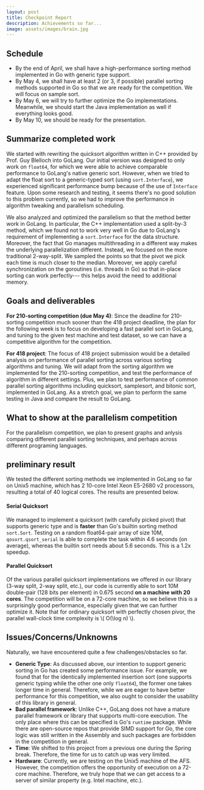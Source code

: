 ```yaml
---
layout: post
title: Checkpoint Report
description: Achievements so far...
image: assets/images/brain.jpg
---
```


## Schedule

  - By the end of April, we shall have a high-performance sorting method implemented in Go with generic type support.
  - By May 4, we shall have at least 2 (or 3, if possible) parallel sorting methods supported in Go so that we are ready for the competition. We will focus on sample sort.
  - By May 6, we will try to further optimize the Go implementations. Meanwhile, we should start the Java implementation as well if everything looks good.
  - By May 10, we should be ready for the presentation.
 

## Summarize completed work

We started with rewriting the quicksort algorithm written in C++ provided by Prof. Guy Blelloch into GoLang. Our initial version was designed to only work on ``float64``, for which we were able to achieve comparable performance to GoLang's native generic sort. However, when we tried to adapt the float sort to a generic-typed sort (using ``sort.Interface``), we experienced significant performance bump because of the use of ``Interface`` feature. Upon some research and testing, it seems there's no good solution to this problem currently, so we had to improve the performance in algorithm tweaking and parallelism scheduling.

We also analyzed and optimized the parallelism so that the method better work in GoLang. In particular, the C++ implementation used a split-by-3 method, which we found not to work very well in Go due to GoLang's requirement of implementing a ``sort.Interface`` for the data structure. Moreover, the fact that Go manages multithreading in a different way makes the underlying parallelization different. Instead, we focused on the more traditional 2-way-split. We sampled the points so that the pivot we pick each time is much closer to the median. Moreover, we apply careful synchronization on the goroutines (i.e. threads in Go) so that in-place sorting can work perfectly--- this helps avoid the need to additional memory.

## Goals and deliverables
__For 210-sorting competition (due May 4)__: Since the deadline for 210-sorting competition much sooner than the 418 project deadline, the plan for the following week is to focus on developing a fast parallel sort in GoLang, and tuning to the given test machine and test dataset, so we can have a competitive algorithm for the competition.

__For 418 project__: The focus of 418 project submission would be a detailed analysis on performance of parallel sorting across various sorting algorithms and tuning. We will adapt from the sorting algorithm we implemented for the 210-sorting competition, and test the performance of algorithm in different settings. Plus, we plan to test performance of common parallel sorting algorithms including quicksort, samplesort, and bitonic sort, implemented in GoLang. As a stretch goal, we plan to perform the same testing in Java and compare the result to GoLang.


## What to show at the parallelism competition
For the parallelism competition, we plan to present graphs and anlysis comparing different parallel sorting techniques, and perhaps across different programing languages.


## preliminary result
We tested the different sorting methods we implemented in GoLang so far on Unix5 machine, which has 2 10-core Intel Xeon E5-2680 v2 processors, resulting a total of 40 logical cores. The results are presented below.

#### Serial Quicksort

We managed to implement a quicksort (with carefully picked pivot) that supports generic type and is **faster** than Go's builtin sorting method ``sort.Sort``. Testing on a random float64-pair array of size 10M, `qosort.qsort_serial` is able to complete the task within 4.6 seconds (on average), whereas the builtin sort needs about 5.6 seconds. This is a 1.2x speedup. 

#### Parallel Quicksort

Of the various parallel quicksort implementations we offered in our library (3-way split, 2-way split, etc.), our code is currently able to sort 10M double-pair (128 bits per element) in 0.675 second **on a machine with 20 cores**. The competition will be on a 72-core machine, so we believe this is a surprisingly good performance, especially given that we can further optimize it. Note that for ordinary quicksort with perfectly chosen pivor, the parallel wall-clock time complexity is \\( O(\log n) \\). 

## Issues/Concerns/Unknowns

Naturally, we have encountered quite a few challenges/obstacles so far.

  - **Generic Type**: As discussed above, our intention to support generic sorting in Go has created some performance issue. For example, we found that for the identically implemented insertion sort (one supports generic typing while the other one only `float64`), the former one takes longer time in general. Therefore, while we are eager to have better performance for this competition, we also ought to consider the usability of this library in general.
  - **Bad parallel framework**: Unlike C++, GoLang does not have a mature parallel framework or library that supports multi-core execution. The only place where this can be specified is Go's `runtime` package. While there are open-source repos that provide SIMD support for Go, the core logic was still written in the Assembly and such packages are forbidden in the competition in general.
  - **Time**: We shifted to this project from a previous one during the Spring break. Therefore, the time for us to catch up was very limited.
  - **Hardware**: Currently, we are testing on the Unix5 machine of the AFS. However, the competition offers the opportunity of execution on a 72-core machine. Therefore, we truly hope that we can get access to a server of similar property (e.g. Intel machine, etc.).



